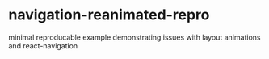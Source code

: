 # navigation-reanimated-repro
 minimal reproducable example demonstrating issues with layout animations and react-navigation
